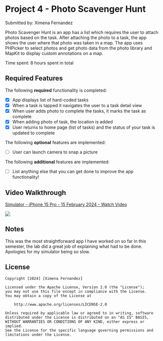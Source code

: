 # Project 4 - Photo Scavenger Hunt

Submitted by: Ximena Fernandez

Photo Scavenger Hunt is an app has a list which requires the user to attach photos based on the task.
After attaching the photo to a task, the app shows the user where that photo was taken in a map.
The app uses PHPicker to select photos and get photo data from the photo library and MapKit to display custom 
annotations on a map.

Time spent: 8 hours spent in total

## Required Features

The following **required** functionality is completed:

- [X] App displays list of hard-coded tasks
- [X] When a task is tapped it navigates the user to a task detail view
- [X] When user adds photo to complete the tasks, it marks the task as complete
- [X] When adding photo of task, the location is added
- [X] User returns to home page (list of tasks) and the status of your task is updated to complete

The following **optional** features are implemented:

- [ ] User can launch camera to snap a picture	

The following **additional** features are implemented:

- [ ] List anything else that you can get done to improve the app functionality!

## Video Walkthrough

<div>
    <a href="https://www.loom.com/share/6fce91cb0df24ea4ae914d6ccb083750">
      <p>Simulator - iPhone 15 Pro - 15 February 2024 - Watch Video</p>
    </a>
    <a href="https://www.loom.com/share/6fce91cb0df24ea4ae914d6ccb083750">
      <img style="max-width:300px;" src="https://cdn.loom.com/sessions/thumbnails/6fce91cb0df24ea4ae914d6ccb083750-with-play.gif">
    </a>
  </div>

## Notes

This was the most straightforward app I have worked on so far in this semester, the lab did a great job of explaining
what had to be done. Apologies for my simulator being so slow.

## License

    Copyright [2024] [Ximena Fernandez]

    Licensed under the Apache License, Version 2.0 (the "License");
    you may not use this file except in compliance with the License.
    You may obtain a copy of the License at

        http://www.apache.org/licenses/LICENSE-2.0

    Unless required by applicable law or agreed to in writing, software
    distributed under the License is distributed on an "AS IS" BASIS,
    WITHOUT WARRANTIES OR CONDITIONS OF ANY KIND, either express or implied.
    See the License for the specific language governing permissions and
    limitations under the License.
